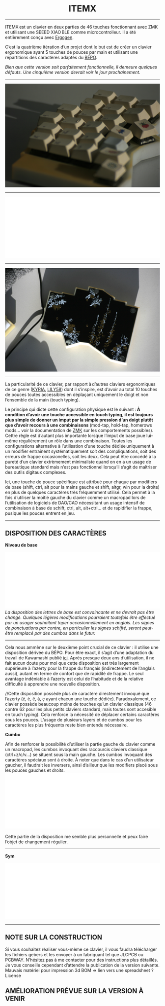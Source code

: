 <h1 align="center">ITEMX</h1>

***

ITEMX est un clavier en deux parties de 46 touches fonctionnant avec ZMK et utilisant une SEEED XIAO BLE comme microcontrolleur. Il a été entièrement conçu avec [Ergogen](https://github.com/ergogen/ergogen).

C’est la quatrième itération d’un projet dont le but est de créer un clavier ergonomique ayant 5 touches de pouces par main et utilisant une répartitions des caractères adaptés du [BÉPO](https://bepo.fr/wiki/Accueil). 

_Bien que cette version soit parfaitement fonctionnelle, il demeure quelques défauts. Une cinquième version devrait voir le jour prochainement._

***

![ITEMX](/docs/images/ITEMX1.JPG)
***
![ITEMX3](/docs/images/key3.png)
***
![ITEMX2](/docs/images/ITEMX2.JPG)
***
La particularité de ce clavier, par rapport à d’autres claviers ergonomiques de ce genre ([KYRIA](https://github.com/foostan/crkbd), [LILY58](https://github.com/kata0510/Lily58)) dont il s’inspire, est d’avoir au total 10 touches de pouces toutes accessibles en déplaçant uniquement le doigt et non l’ensemble de la main (touch typing).

Le principe qui dicte cette configuration physique est le suivant : **À condition d’avoir une touche accessible en touch typing, il est toujours plus simple de donner un imput par la simple pression d’un doigt plutôt que d’avoir recours à une combinaisons** (mod-tap, hold-tap, homerows mods... voir la documentation de [ZMK](https://zmk.dev/docs) sur les comportements possibles). Cettre rêgle est d’autant plus importante lorsque l’imput de base joue lui-même régulièrement un rôle dans une combinaison. Toutes les configurations alternative à l’utilisation d’une touche dédiée uniquement à un modifier entrainent systématiquement soit des compliquations, soit des erreurs de frappe occasionelles, soit les deux. Cela peut être concédé à la pureté d’un clavier extrèmement minimaliste quand on en a un usage de bureautique standard mais n’est pas fonctionnel lorsqu’il s’agit de maîtriser des outils digitaux complexes. 

Ici, une touche de pouce spécifique est attribué pour chaque par modifiers de base (shift, ctrl, alt pour la mains gauche et shift, altgr, win pour la droite) en plus de quelques caractères très fréquemment utilisé. Cela permet à la fois d’utiliser la moitié gauche du clavier comme un macropad lors de l’utilisation de logiciels de DAO/CAO nécessitant un usage intensif de combinaison à base de schift, ctrl, alt, alt+ctrl... et de rapidifier la frappe, pusique les pouces entrent en jeu. 

***

## DISPOSITION DES CARACTÈRES

**Niveau de base**

![BASE](/docs/images/1x/BASE.png)
_La disposition des lettres de base est convaincante et ne devrait pas être changé. Quelques légères modifications pourraient toutefois être effectué par un usager souhaitant taper occasionnellement en anglais. Les signes de ponctuations par contre, en particulier les signes schifté, seront peut-être remplacé par des cumbos dans le futur._ 

***

Cela nous ammène sur le deuxième point crucial de ce clavier : il utilise une disposition dérivée du BÉPO. Pour être exact, il s’agit d’une adaptation du travail de Kawamashi publié [ici](https://forum.bepo.fr/viewtopic.php?id=1696). Après presque deux ans d’utilisation, il ne fait aucun doute pour moi que cette disposition est très largement supérieure à l’azerty pour la frappe du français (indirectement de l’anglais aussi), autant en terme de confort que de rapidité de frappe. Le seul avantage indéniable à l’azerty est celui de l’habitude et de la relative difficulté à apprendre une nouvelle disposition.

//Cette disposition possède plus de caractère directement invoqué que l’azerty (é, è, ê, à, ç ayant chacun une touche dédiée). Paradoxalement, ce clavier possède beaucoup moins de touches qu’un clavier classique (46 contre 62 pour les plus petits claviers standard, mais toutes sont accesible en touch typing). Cela renforce la nécessité de déplacer certains caractères sous les pouces. L’usage de plusieurs layers et de cumbos pour les caractères les plus fréquents reste bien entendu nécessaire. 


**Cumbo**

Afin de renforcer la possibilité d’utiliser la partie gauche du clavier comme un macropad, les cumbos invoquant des raccourcis claviers classique (ctrl+z/c/v...) se situent sous la main gauche. Les cumbos invoquant des caractères spéciaux sont à droite. À noter que dans le cas d’un utilisateur gaucher, il faudrait les inversers, ainsi d’ailleur que les modifiers placé sous les pouces gauches et droits.
![CUMBO](/docs/images/1x/CUMBO.png)

Cette partie de la disposition me semble plus personnelle et peux faire l’objet de changement régulier.

***

**Sym**

![SYM](/docs/images/1x/CUMBO.png)

***

## NOTE SUR LA CONSTRUCTION

Si vous souhaitez réaliser vous-même ce clavier, il vous faudra télécharger les fichiers gebers et les envoyer à un fabriquant tel que JLCPCB ou PCBWAY. N’hésitez pas à me contacter pour des instructions plus détaillés. Je vous conseille cependant d’attendre la publication de la version suivante. 
Mauvais matériel pour impression 3d 
BOM => lien vers une spreadsheet ? 
License 

## AMÉLIORATION PRÉVUE SUR LA VERSION À VENIR